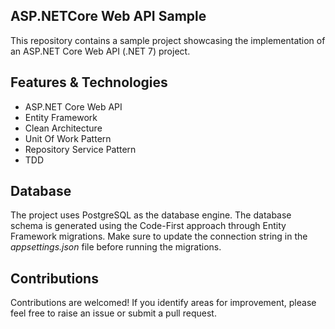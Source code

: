 ## ASP.NETCore Web API Sample

This repository contains a sample project showcasing the implementation of an ASP.NET Core Web API (.NET 7) project.

## Features & Technologies
- ASP.NET Core Web API
- Entity Framework
- Clean Architecture
- Unit Of Work Pattern
- Repository Service Pattern
- TDD

## Database
The project uses PostgreSQL as the database engine. The database schema is generated using the Code-First approach through Entity Framework migrations. Make sure to update the connection string in the 
 _appsettings.json_ file before running the migrations.

## Contributions
Contributions are welcomed! If you identify areas for improvement, please feel free to raise an issue or submit a pull request.
